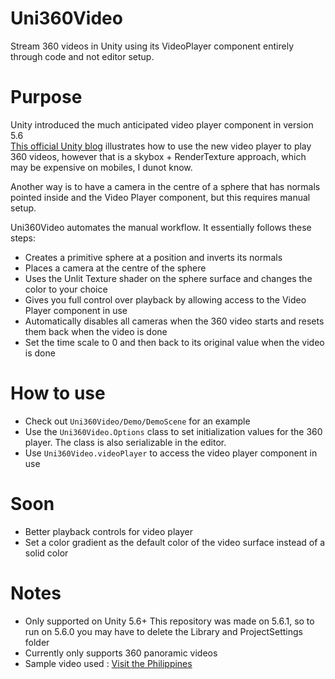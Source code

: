 # Uni360Video
Stream 360 videos in Unity using its VideoPlayer component entirely through code and not editor setup.  
  
# Purpose
Unity introduced the much anticipated video player component in version 5.6  
[This official Unity blog](https://blogs.unity3d.com/2017/07/27/how-to-integrate-360-video-with-unity/) illustrates how to use the new video player to play 360 videos, however that is a skybox + RenderTexture approach, which may be expensive on mobiles, I dunot know. 

Another way is to have a camera in the centre of a sphere that has normals pointed inside and the Video Player component, but this requires manual setup.  
  
Uni360Video automates the manual workflow. It essentially follows these steps:
- Creates a primitive sphere at a position and inverts its normals
- Places a camera at the centre of the sphere
- Uses the Unlit Texture shader on the sphere surface and changes the color to your choice
- Gives you full control over playback by allowing access to the Video Player component in use
- Automatically disables all cameras when the 360 video starts and resets them back when the video is done
- Set the time scale to 0 and then back to its original value when the video is done

# How to use
- Check out `Uni360Video/Demo/DemoScene` for an example
- Use the `Uni360Video.Options` class to set initialization values for the 360 player. The class is also serializable in the editor.
- Use `Uni360Video.videoPlayer` to access the video player component in use

# Soon
- Better playback controls for video player
- Set a color gradient as the default color of the video surface instead of a solid color

# Notes
- Only supported on Unity 5.6+ This repository was made on 5.6.1, so to run on 5.6.0 you may have to delete the Library and ProjectSettings folder
- Currently only supports 360 panoramic videos
- Sample video used : [Visit the Philippines](https://www.youtube.com/watch?v=vQt2NRT5yP4)